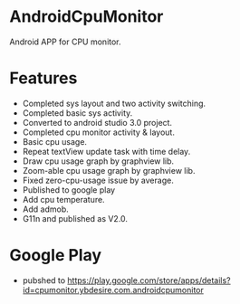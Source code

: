 # AndroidCpuMonitor
Android APP for CPU monitor.


# Features

* Completed sys layout and two activity switching.
* Completed basic sys activity.
* Converted to android studio 3.0 project.
* Completed cpu monitor activity & layout.
* Basic cpu usage.
* Repeat textView update task with time delay.
* Draw cpu usage graph by graphview lib.
* Zoom-able cpu usage graph by graphview lib.
* Fixed zero-cpu-usage issue by average.
* Published to google play
* Add cpu temperature.
* Add admob.
* G11n and published as V2.0.


# Google Play 

* pubshed to https://play.google.com/store/apps/details?id=cpumonitor.ybdesire.com.androidcpumonitor
